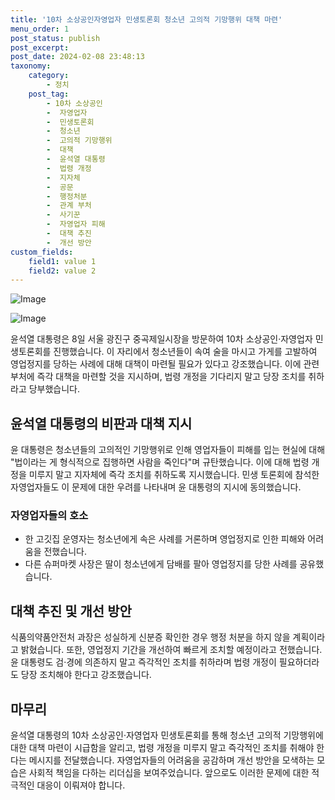 ```yaml
---
title: '10차 소상공인자영업자 민생토론회 청소년 고의적 기망행위 대책 마련'
menu_order: 1
post_status: publish
post_excerpt: 
post_date: 2024-02-08 23:48:13
taxonomy:
    category:
        - 정치
    post_tag:
        - 10차 소상공인
        -  자영업자
        -  민생토론회
        -  청소년
        -  고의적 기망행위
        -  대책
        -  윤석열 대통령
        -  법령 개정
        -  지자체
        -  공문
        -  행정처분
        -  관계 부처
        -  사기꾼
        -  자영업자 피해
        -  대책 추진
        -  개선 방안
custom_fields:
    field1: value 1
    field2: value 2
---
```


![Image](https://imgnews.pstatic.net/image/011/2024/02/08/0004297797_001_20240208141401027.jpg?type=w647)

![Image](https://imgnews.pstatic.net/image/011/2024/02/08/0004297797_002_20240208141401090.jpg?type=w647)

윤석열 대통령은 8일 서울 광진구 중곡제일시장을 방문하여 10차 소상공인·자영업자 민생토론회를 진행했습니다. 이 자리에서 청소년들이 속여 술을 마시고 가게를 고발하여 영업정지를 당하는 사례에 대해 대책이 마련될 필요가 있다고 강조했습니다. 이에 관련 부처에 즉각 대책을 마련할 것을 지시하며, 법령 개정을 기다리지 말고 당장 조치를 취하라고 당부했습니다.
## 윤석열 대통령의 비판과 대책 지시
윤 대통령은 청소년들의 고의적인 기망행위로 인해 영업자들이 피해를 입는 현실에 대해 "법이라는 게 형식적으로 집행하면 사람을 죽인다"며 규탄했습니다. 이에 대해 법령 개정을 미루지 말고 지자체에 즉각 조치를 취하도록 지시했습니다. 민생 토론회에 참석한 자영업자들도 이 문제에 대한 우려를 나타내며 윤 대통령의 지시에 동의했습니다.
### 자영업자들의 호소
- 한 고깃집 운영자는 청소년에게 속은 사례를 거론하며 영업정지로 인한 피해와 어려움을 전했습니다.
- 다른 슈퍼마켓 사장은 딸이 청소년에게 담배를 팔아 영업정지를 당한 사례를 공유했습니다.
## 대책 추진 및 개선 방안
식품의약품안전처 과장은 성실하게 신분증 확인한 경우 행정 처분을 하지 않을 계획이라고 밝혔습니다. 또한, 영업정지 기간을 개선하여 빠르게 조치할 예정이라고 전했습니다. 윤 대통령도 검·경에 의존하지 말고 즉각적인 조치를 취하라며 법령 개정이 필요하더라도 당장 조치해야 한다고 강조했습니다.
## 마무리
윤석열 대통령의 10차 소상공인·자영업자 민생토론회를 통해 청소년 고의적 기망행위에 대한 대책 마련이 시급함을 알리고, 법령 개정을 미루지 말고 즉각적인 조치를 취해야 한다는 메시지를 전달했습니다. 자영업자들의 어려움을 공감하며 개선 방안을 모색하는 모습은 사회적 책임을 다하는 리더십을 보여주었습니다. 앞으로도 이러한 문제에 대한 적극적인 대응이 이뤄져야 합니다.
